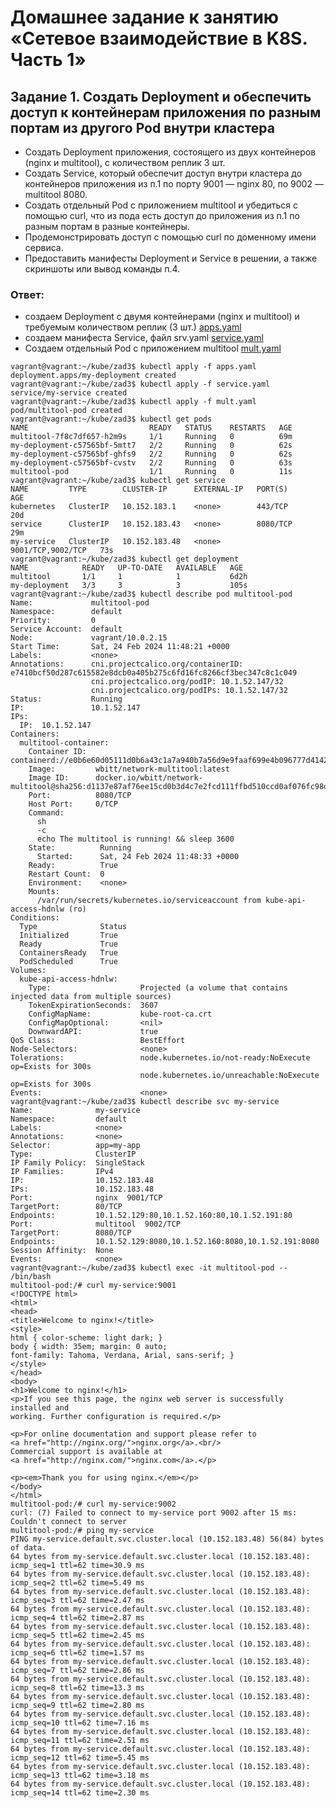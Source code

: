 # Домашнее задание к занятию «Сетевое взаимодействие в K8S. Часть 1»
## Задание 1. Создать Deployment и обеспечить доступ к контейнерам приложения по разным портам из другого Pod внутри кластера
- Создать Deployment приложения, состоящего из двух контейнеров (nginx и multitool), с количеством реплик 3 шт.
- Создать Service, который обеспечит доступ внутри кластера до контейнеров приложения из п.1 по порту 9001 — nginx 80, по 9002 — multitool 8080.
- Создать отдельный Pod с приложением multitool и убедиться с помощью curl, что из пода есть доступ до приложения из п.1 по разным портам в разные контейнеры.
- Продемонстрировать доступ с помощью curl по доменному имени сервиса.
- Предоставить манифесты Deployment и Service в решении, а также скриншоты или вывод команды п.4.
### Ответ:
- создаем Deployment с двумя контейнерами (nginx и multitool) и требуемым количеством реплик (3 шт.) [apps.yaml](https://github.com/EVolgina/kuber4/blob/main/apps.yaml)
- создаем манифеста Service, файл srv.yaml [service.yaml](https://github.com/EVolgina/kuber4/blob/main/service.yaml)
- Создаем отдельный Pod с приложением multitool [mult.yaml]()
```
vagrant@vagrant:~/kube/zad3$ kubectl apply -f apps.yaml
deployment.apps/my-deployment created
vagrant@vagrant:~/kube/zad3$ kubectl apply -f service.yaml
service/my-service created
vagrant@vagrant:~/kube/zad3$ kubectl apply -f mult.yaml
pod/multitool-pod created
vagrant@vagrant:~/kube/zad3$ kubectl get pods
NAME                           READY   STATUS    RESTARTS   AGE
multitool-7f8c7df657-h2m9s     1/1     Running   0          69m
my-deployment-c57565bf-5mtt7   2/2     Running   0          62s
my-deployment-c57565bf-ghfs9   2/2     Running   0          62s
my-deployment-c57565bf-cvstv   2/2     Running   0          63s
multitool-pod                  1/1     Running   0          11s
vagrant@vagrant:~/kube/zad3$ kubectl get service
NAME         TYPE        CLUSTER-IP      EXTERNAL-IP   PORT(S)             AGE
kubernetes   ClusterIP   10.152.183.1    <none>        443/TCP             20d
service      ClusterIP   10.152.183.43   <none>        8080/TCP            29m
my-service   ClusterIP   10.152.183.48   <none>        9001/TCP,9002/TCP   73s
vagrant@vagrant:~/kube/zad3$ kubectl get deployment
NAME            READY   UP-TO-DATE   AVAILABLE   AGE
multitool       1/1     1            1           6d2h
my-deployment   3/3     3            3           105s
vagrant@vagrant:~/kube/zad3$ kubectl describe pod multitool-pod
Name:             multitool-pod
Namespace:        default
Priority:         0
Service Account:  default
Node:             vagrant/10.0.2.15
Start Time:       Sat, 24 Feb 2024 11:48:21 +0000
Labels:           <none>
Annotations:      cni.projectcalico.org/containerID: e7410bcf50d287c615582e8dcb0a405b275c6fd16fc8266cf3bec347c8c1c049
                  cni.projectcalico.org/podIP: 10.1.52.147/32
                  cni.projectcalico.org/podIPs: 10.1.52.147/32
Status:           Running
IP:               10.1.52.147
IPs:
  IP:  10.1.52.147
Containers:
  multitool-container:
    Container ID:  containerd://e0b6e60d05111d0b6a43c1a7a940b7a56d9e9faaf699e4b096777d4142fd6f7b
    Image:         wbitt/network-multitool:latest
    Image ID:      docker.io/wbitt/network-multitool@sha256:d1137e87af76ee15cd0b3d4c7e2fcd111ffbd510ccd0af076fc98dddfc50a735
    Port:          8080/TCP
    Host Port:     0/TCP
    Command:
      sh
      -c
      echo The multitool is running! && sleep 3600
    State:          Running
      Started:      Sat, 24 Feb 2024 11:48:33 +0000
    Ready:          True
    Restart Count:  0
    Environment:    <none>
    Mounts:
      /var/run/secrets/kubernetes.io/serviceaccount from kube-api-access-hdnlw (ro)
Conditions:
  Type              Status
  Initialized       True
  Ready             True
  ContainersReady   True
  PodScheduled      True
Volumes:
  kube-api-access-hdnlw:
    Type:                    Projected (a volume that contains injected data from multiple sources)
    TokenExpirationSeconds:  3607
    ConfigMapName:           kube-root-ca.crt
    ConfigMapOptional:       <nil>
    DownwardAPI:             true
QoS Class:                   BestEffort
Node-Selectors:              <none>
Tolerations:                 node.kubernetes.io/not-ready:NoExecute op=Exists for 300s
                             node.kubernetes.io/unreachable:NoExecute op=Exists for 300s
Events:                      <none>
vagrant@vagrant:~/kube/zad3$ kubectl describe svc my-service
Name:              my-service
Namespace:         default
Labels:            <none>
Annotations:       <none>
Selector:          app=my-app
Type:              ClusterIP
IP Family Policy:  SingleStack
IP Families:       IPv4
IP:                10.152.183.48
IPs:               10.152.183.48
Port:              nginx  9001/TCP
TargetPort:        80/TCP
Endpoints:         10.1.52.129:80,10.1.52.160:80,10.1.52.191:80
Port:              multitool  9002/TCP
TargetPort:        8080/TCP
Endpoints:         10.1.52.129:8080,10.1.52.160:8080,10.1.52.191:8080
Session Affinity:  None
Events:            <none>
vagrant@vagrant:~/kube/zad3$ kubectl exec -it multitool-pod -- /bin/bash
multitool-pod:/# curl my-service:9001
<!DOCTYPE html>
<html>
<head>
<title>Welcome to nginx!</title>
<style>
html { color-scheme: light dark; }
body { width: 35em; margin: 0 auto;
font-family: Tahoma, Verdana, Arial, sans-serif; }
</style>
</head>
<body>
<h1>Welcome to nginx!</h1>
<p>If you see this page, the nginx web server is successfully installed and
working. Further configuration is required.</p>

<p>For online documentation and support please refer to
<a href="http://nginx.org/">nginx.org</a>.<br/>
Commercial support is available at
<a href="http://nginx.com/">nginx.com</a>.</p>

<p><em>Thank you for using nginx.</em></p>
</body>
</html>
multitool-pod:/# curl my-service:9002
curl: (7) Failed to connect to my-service port 9002 after 15 ms: Couldn't connect to server
multitool-pod:/# ping my-service
PING my-service.default.svc.cluster.local (10.152.183.48) 56(84) bytes of data.
64 bytes from my-service.default.svc.cluster.local (10.152.183.48): icmp_seq=1 ttl=62 time=30.9 ms
64 bytes from my-service.default.svc.cluster.local (10.152.183.48): icmp_seq=2 ttl=62 time=5.49 ms
64 bytes from my-service.default.svc.cluster.local (10.152.183.48): icmp_seq=3 ttl=62 time=2.47 ms
64 bytes from my-service.default.svc.cluster.local (10.152.183.48): icmp_seq=4 ttl=62 time=2.87 ms
64 bytes from my-service.default.svc.cluster.local (10.152.183.48): icmp_seq=5 ttl=62 time=2.45 ms
64 bytes from my-service.default.svc.cluster.local (10.152.183.48): icmp_seq=6 ttl=62 time=1.57 ms
64 bytes from my-service.default.svc.cluster.local (10.152.183.48): icmp_seq=7 ttl=62 time=2.86 ms
64 bytes from my-service.default.svc.cluster.local (10.152.183.48): icmp_seq=8 ttl=62 time=13.3 ms
64 bytes from my-service.default.svc.cluster.local (10.152.183.48): icmp_seq=9 ttl=62 time=2.80 ms
64 bytes from my-service.default.svc.cluster.local (10.152.183.48): icmp_seq=10 ttl=62 time=7.16 ms
64 bytes from my-service.default.svc.cluster.local (10.152.183.48): icmp_seq=11 ttl=62 time=2.51 ms
64 bytes from my-service.default.svc.cluster.local (10.152.183.48): icmp_seq=12 ttl=62 time=5.45 ms
64 bytes from my-service.default.svc.cluster.local (10.152.183.48): icmp_seq=13 ttl=62 time=3.18 ms
64 bytes from my-service.default.svc.cluster.local (10.152.183.48): icmp_seq=14 ttl=62 time=2.30 ms
```
